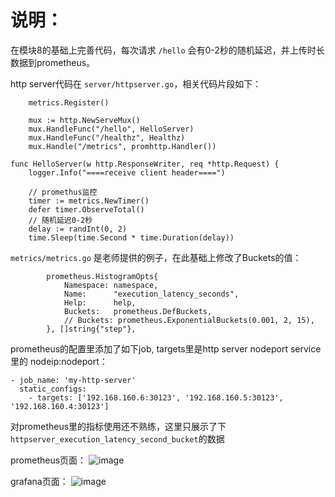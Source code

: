 # 说明： 
在模块8的基础上完善代码，每次请求 `/hello` 会有0-2秒的随机延迟，并上传时长数据到prometheus。

http server代码在 `server/httpserver.go`，相关代码片段如下：
```
	metrics.Register()

	mux := http.NewServeMux()
	mux.HandleFunc("/hello", HelloServer)
	mux.HandleFunc("/healthz", Healthz)
	mux.Handle("/metrics", promhttp.Handler())
```

```
func HelloServer(w http.ResponseWriter, req *http.Request) {
	logger.Info("====receive client header====")

	// promethus监控
	timer := metrics.NewTimer()
	defer timer.ObserveTotal()
	// 随机延迟0-2秒
	delay := randInt(0, 2)
	time.Sleep(time.Second * time.Duration(delay))

```

`metrics/metrics.go` 是老师提供的例子，在此基础上修改了Buckets的值：
```
		prometheus.HistogramOpts{
			Namespace: namespace,
			Name:      "execution_latency_seconds",
			Help:      help,
			Buckets:   prometheus.DefBuckets,
			// Buckets: prometheus.ExponentialBuckets(0.001, 2, 15),
		}, []string{"step"},
```

prometheus的配置里添加了如下job, targets里是http server nodeport service 里的 nodeip:nodeport：
```
- job_name: 'my-http-server'
  static_configs:
    - targets: ['192.168.160.6:30123', '192.168.160.5:30123', '192.168.160.4:30123']
```

对prometheus里的指标使用还不熟练，这里只展示了下`httpserver_execution_latency_second_bucket`的数据  

prometheus页面：
![image](https://gitee.com/tglgame/tools/raw/master/images/m10-prom.PNG)

grafana页面：
![image](https://gitee.com/tglgame/tools/raw/master/images/m10-grafana.PNG)

